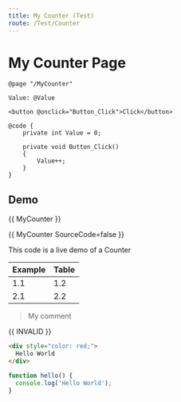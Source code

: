```yaml
---
title: My Counter (Test)
route: /Test/Counter
---
```


# My Counter Page

```razor
@page "/MyCounter"

Value: @Value

<button @onclick="Button_Click">Click</button>

@code {
    private int Value = 0;

    private void Button_Click()
    {
        Value++;
    }
}
```

## Demo

{{ MyCounter }}

{{ MyCounter SourceCode=false }}

This code is a live demo of a Counter

|Example|Table|
|---|---|
|1.1|1.2|
|2.1|2.2|

> My comment

{{ INVALID }}

```html
<div style="color: red;">
  Hello World
</div>
```

```js
function hello() {
  console.log('Hello World');
}
```
